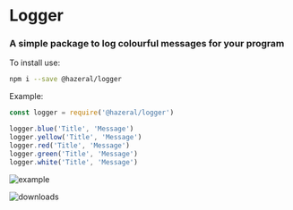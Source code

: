 # Logger
### A simple package to log colourful messages for your program

To install use:
```bash
npm i --save @hazeral/logger
```

Example:
```javascript
const logger = require('@hazeral/logger')

logger.blue('Title', 'Message')
logger.yellow('Title', 'Message')
logger.red('Title', 'Message')
logger.green('Title', 'Message')
logger.white('Title', 'Message')
```

![example](https://i.imgur.com/5eglXSt.png "Example")

![downloads](https://img.shields.io/npm/dt/@hazeral/logger.svg "Downloads")